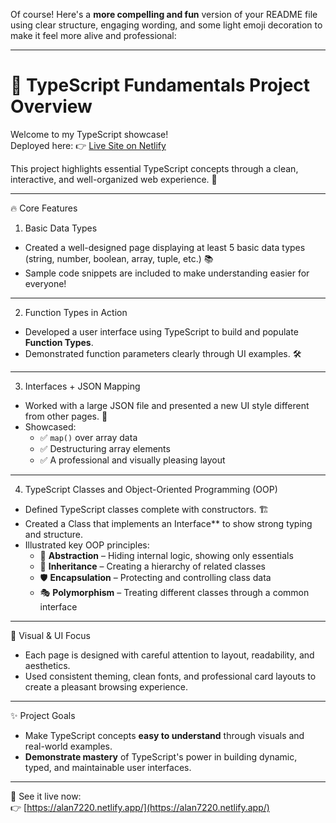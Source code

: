 Of course! Here's a **more compelling and fun** version of your README file using clear structure, engaging wording, and some light emoji decoration to make it feel more alive and professional:

---

# 🚀 TypeScript Fundamentals Project Overview

Welcome to my TypeScript showcase!  
Deployed here: 👉 [Live Site on Netlify](https://alan7220.netlify.app/)

This project highlights essential TypeScript concepts through a clean, interactive, and well-organized web experience. 🌟

---

 🔥 Core Features

 1. Basic Data Types
- Created a well-designed page displaying at least 5 basic data types (string, number, boolean, array, tuple, etc.) 📚
- Sample code snippets are included to make understanding easier for everyone!

---

 2. Function Types in Action
- Developed a user interface using TypeScript to build and populate **Function Types**.
- Demonstrated function parameters clearly through UI examples. 🛠️

---

3. Interfaces + JSON Mapping
- Worked with a large JSON file and presented a new UI style different from other pages. 🎨
- Showcased:
  - ✅ `map()` over array data
  - ✅ Destructuring array elements
  - ✅ A professional and visually pleasing layout

---

 4. TypeScript Classes and Object-Oriented Programming (OOP)
- Defined TypeScript classes complete with constructors. 🏗️
- Created a Class that implements an Interface** to show strong typing and structure.
- Illustrated key OOP principles:
  - 🧠 **Abstraction** – Hiding internal logic, showing only essentials
  - 🏰 **Inheritance** – Creating a hierarchy of related classes
  - 🛡️ **Encapsulation** – Protecting and controlling class data
  - 🎭 **Polymorphism** – Treating different classes through a common interface

---

 📸 Visual & UI Focus
- Each page is designed with careful attention to layout, readability, and aesthetics.
- Used consistent theming, clean fonts, and professional card layouts to create a pleasant browsing experience.

---

 ✨ Project Goals
- Make TypeScript concepts **easy to understand** through visuals and real-world examples.
- **Demonstrate mastery** of TypeScript's power in building dynamic, typed, and maintainable user interfaces.

---

 🎯 See it live now:  
👉 [https://alan7220.netlify.app/](https://alan7220.netlify.app/)



